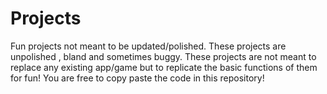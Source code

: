 # Projects
Fun projects not meant to be updated/polished. These projects are unpolished , bland and sometimes buggy.
These projects are not meant to replace any existing app/game but to replicate the basic functions of them for fun!
You are free to copy paste the code in this repository!
